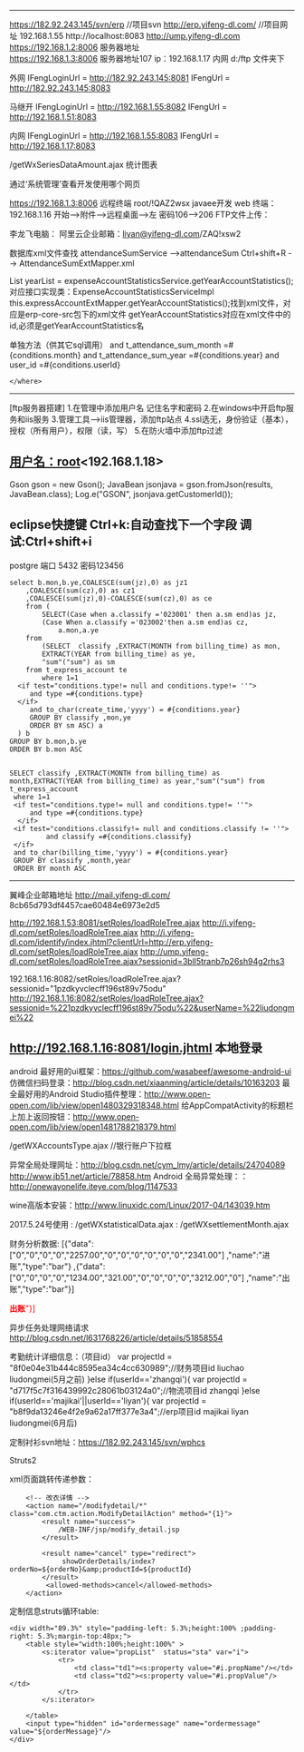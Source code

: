 ﻿----------------------------------------------------------------------------------------------------------------
https://182.92.243.145/svn/erp   //项目svn
http://erp.yifeng-dl.com/	 //项目网址
192.168.1.55
http://localhost:8083
http://ump.yifeng-dl.com
https://192.168.1.2:8006  服务器地址  
https://192.168.1.3:8006  服务器地址107    ip：192.168.1.17 内网
d:/ftp 文件夹下

外网
IFengLoginUrl = http://182.92.243.145:8081
IFengUrl = http://182.92.243.145:8083 

马继开
IFengLoginUrl = http://192.168.1.55:8082
IFengUrl = http://192.168.1.51:8083

内网
IFengLoginUrl = http://192.168.1.55:8083
IFengUrl = http://192.168.1.17:8083

/getWxSeriesDataAmount.ajax   统计图表

通过‘系统管理’查看开发使用哪个网页

https://192.168.1.3:8006  远程终端 root/!QAZ2wsx
javaee开发
web 终端：192.168.1.16 开始-->附件-->远程桌面-->左 密码106-->206
FTP文件上传：

李龙飞电脑：
阿里云企业邮箱：liyan@yifeng-dl.com/ZAQ!xsw2

数据库xml文件查找
attendanceSumService -->attendanceSum Ctrl+shift+R --> AttendanceSumExtMapper.xml

List<String> yearList = expenseAccountStatisticsService.getYearAccountStatistics();
对应接口实现类：ExpenseAccountStatisticsServiceImpl
this.expressAccountExtMapper.getYearAccountStatistics();找到xml文件，对应是erp-core-src包下的xml文件
getYearAccountStatistics对应在xml文件中的id,必须是getYearAccountStatistics名



单独方法（供其它sql调用）
<sql id="Where_Clause">
    <where>
    	<if test="conditions.month != null and conditions.month != ''">
    		and t_attendance_sum_month =#{conditions.month}
    	</if>
    	<if test="conditions.year != null and conditions.year != ''">
    		and t_attendance_sum_year =#{conditions.year}
    	</if>
    	<if test="conditions.userId!= null and conditions.userId != ''">
    		and user_id =#{conditions.userId}
    	</if>
    	    
    </where>
 </sql>
 
---------------------------------------------------------------------------------------------------------------
 [ftp服务器搭建]
1.在管理中添加用户名 记住名字和密码
2.在windows中开启ftp服务和iis服务
3.管理工具-->iis管理器，添加ftp站点
4.ssl选无，身份验证（基本），授权（所有用户），权限（读，写）
5.在防火墙中添加ftp过滤

[用户名：root](密码：123456)<192.168.1.18>
-----------------------------------------------------------------------------------------------------------------
Gson gson = new Gson();
JavaBean jsonjava = gson.fromJson(results, JavaBean.class);
Log.e("GSON", jsonjava.getCustomerId());

eclipse快捷键
Ctrl+k:自动查找下一个字段
调试:Ctrl+shift+i
-------------------------------------------------------------------------------------------------------------------
postgre 
端口 5432
密码123456


	select b.mon,b.ye,COALESCE(sum(jz),0) as jz1
		,COALESCE(sum(cz),0) as cz1
		,COALESCE(sum(jz),0)-COALESCE(sum(cz),0) as ce 
		from (
			SELECT(Case when a.classify ='023001' then a.sm end)as jz,
			(Case When a.classify ='023002'then a.sm end)as cz,
				a.mon,a.ye
		from
			(SELECT  classify ,EXTRACT(MONTH from billing_time) as mon,
			EXTRACT(YEAR from billing_time) as ye,
			"sum"("sum") as sm 
	    from t_express_account te
			where 1=1
      <if test="conditions.type!= null and conditions.type!= ''">
         and type =#{conditions.type}
      </if>
	     and to_char(create_time,'yyyy') = #{conditions.year} 
	     GROUP BY classify ,mon,ye
	     ORDER BY sm ASC) a
      ) b
	GROUP BY b.mon,b.ye
	ORDER BY b.mon ASC
	
	
	SELECT classify ,EXTRACT(MONTH from billing_time) as month,EXTRACT(YEAR from billing_time) as year,"sum"("sum") from t_express_account
     where 1=1
     <if test="conditions.type!= null and conditions.type!= ''">
         and type =#{conditions.type}
      </if>
     <if test="conditions.classify!= null and conditions.classify != ''">
    		 and classify =#{conditions.classify}
     </if>
     and to_char(billing_time,'yyyy') = #{conditions.year} 
     GROUP BY classify ,month,year
     ORDER BY month ASC
----------------------------------------------------------------------------------------------------------------------------------------------
翼峰企业邮箱地址 http://mail.yifeng-dl.com/
 8cb65d793df4457cae60484e6973e2d5
 
 http://192.168.1.53:8081/setRoles/loadRoleTree.ajax 
 http://i.yifeng-dl.com/setRoles/loadRoleTree.ajax
 http://i.yifeng-dl.com/identify/index.jhtml?clientUrl=http://erp.yifeng-dl.com/setRoles/loadRoleTree.ajax
 http://ump.yifeng-dl.com/setRoles/loadRoleTree.ajax?sessionid=3bll5tranb7p26sh94g2rhs3
 
 192.168.1.16:8082/setRoles/loadRoleTree.ajax?sessionid="1pzdkyvclecff196st89v75odu"
 http://192.168.1.16:8082/setRoles/loadRoleTree.ajax?sessionid=%221pzdkyvclecff196st89v75odu%22&userName=%22liudongmei%22
 
 
 http://192.168.1.16:8081/login.jhtml   本地登录
 ----------------------------------------------------------------------------------------------------------------------------------------------
android 最好用的ui框架：https://github.com/wasabeef/awesome-android-ui
仿微信扫码登录：http://blog.csdn.net/xiaanming/article/details/10163203
最全最好用的Android Studio插件整理：http://www.open-open.com/lib/view/open1480329318348.html
给AppCompatActivity的标题栏上加上返回按钮：http://www.open-open.com/lib/view/open1481788218379.html

/getWXAccountsType.ajax //银行账户下拉框

异常全局处理网址：http://blog.csdn.net/cym_lmy/article/details/24704089 
http://www.jb51.net/article/78858.htm
Android 全局异常处理：：http://onewayonelife.iteye.com/blog/1147533

wine高版本安装：http://www.linuxidc.com/Linux/2017-04/143039.htm

2017.5.24号使用
:
/getWXstatisticalData.ajax
:
/getWXsettlementMonth.ajax

财务分析数据:
[{"data":["0","0","0","0","2257.00","0","0","0","0","0","0","2341.00"]
,"name":"进账","type":"bar"}
,{"data":["0","0","0","0","1234.00","321.00","0","0","0","0","3212.00","0"]
,"name":"出账","type":"bar"}]

<span  style='color:#ff0000'><b>出账</b><span>"}]

异步任务处理网络请求
http://blog.csdn.net/l631768226/article/details/51858554


考勤统计详细信息：（项目id）
	var projectId = "8f0e04e31b444c8595ea34c4cc630989";//财务项目id liuchao liudongmei(5月之前)
		}else if(userId=='zhangqi'){
			var projectId = "d717f5c7f316439992c28061b03124a0";//物流项目id zhangqi
		}else if(userId=='majikai'||userId=='liyan'){
			var projectId = "b8f9da13246e4f2e9a62a17ff377e3a4";//erp项目id majikai liyan liudongmei(6月后)


定制衬衫svn地址：https://182.92.243.145/svn/wphcs


Struts2 

xml页面跳转传递参数： 

		<!-- 改衣详情 -->
		<action name="/modifydetail/*" class="com.ctm.action.ModifyDetailAction" method="{1}">
			<result name="success">
				/WEB-INF/jsp/modify_detail.jsp
			</result>

			<result name="cancel" type="redirect">
				 showOrderDetails/index?orderNo=${orderNo}&amp;productId=${productId}
			</result>
			 <allowed-methods>cancel</allowed-methods>
		</action>

定制信息struts循环table:

	<div width="89.3%" style="padding-left: 5.3%;height:100% ;padding-right: 5.3%;margin-top:48px;">
		<table style="width:100%;height:100%" >
			<s:iterator value="propList"  status="sta" var="i">
				<tr>
					<td class="td1"><s:property value="#i.propName"/></td>
					<td class="td2"><s:property value="#i.propValue"/></td>
				</tr>
			</s:iterator>
			
		</table>
		<input type="hidden" id="ordermessage" name="ordermessage" value="${orderMessage}"/>
	</div>














